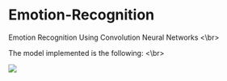 # Emotion-Recognition
Emotion Recognition Using Convolution Neural Networks <\br>

The model implemented is the following: <\br>

![](res/sketch.png)
